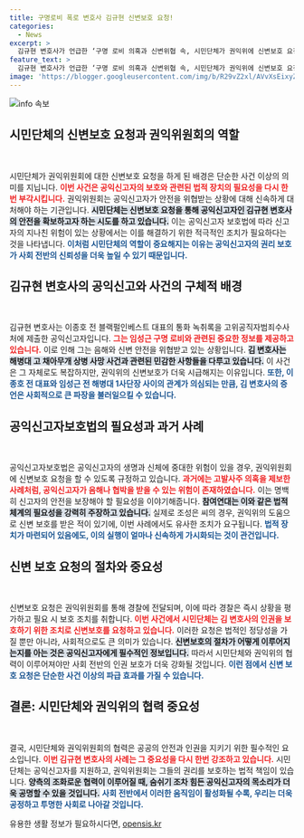 ```yaml
---
title: 구명로비 폭로 변호사 김규현 신변보호 요청!
categories:
  - News
excerpt: >
  김규현 변호사가 언급한 ‘구명 로비 의혹과 신변위협 속, 시민단체가 권익위에 신변보호 요청! 공익신고자 보호의 중요성이 다시금 부각되며 논란이 커지고 있다. 클릭해 진실을 파헤쳐보자!
feature_text: >
  김규현 변호사가 언급한 ‘구명 로비 의혹과 신변위협 속, 시민단체가 권익위에 신변보호 요청! 공익신고자 보호의 중요성이 다시금 부각되며 논란이 커지고 있다. 클릭해 진실을 파헤쳐보자!
image: 'https://blogger.googleusercontent.com/img/b/R29vZ2xl/AVvXsEixyZcFfHzMRdzZMjFBmAUKJYCLCGyLL1o632UiGVXcaFdKo_bkvkuCioo0uUKlGfBVcT3P84aROyZIXSBEx3Aw5nCQ3pTgDom1WDC4m8eifvWiAmWEEVb4x6G_l8C0QH225ldMjyaFvpxGEBGNO37VmDTDMHGhJPq73UglMfDca1-0aw/s1600/blogspot.png'
---
```


<p><img src="https://blogger.googleusercontent.com/img/b/R29vZ2xl/AVvXsEixyZcFfHzMRdzZMjFBmAUKJYCLCGyLL1o632UiGVXcaFdKo_bkvkuCioo0uUKlGfBVcT3P84aROyZIXSBEx3Aw5nCQ3pTgDom1WDC4m8eifvWiAmWEEVb4x6G_l8C0QH225ldMjyaFvpxGEBGNO37VmDTDMHGhJPq73UglMfDca1-0aw/s1600/blogspot.png" alt="info 속보" /></p>

<h2 data-ke-size="size26">시민단체의 신변보호 요청과 권익위원회의 역할</h2>

<p data-ke-size="size16">&nbsp;</p>

<p>시민단체가 권익위원회에 대한 신변보호 요청을 하게 된 배경은 단순한 사건 이상의 의미를 지닙니다. <b><span style="color: #ee2323;">이번 사건은 공익신고자의 보호와 관련된 법적 장치의 필요성을 다시 한번 부각시킵니다.</span></b> 권익위원회는 공익신고자가 안전을 위협받는 상황에 대해 신속하게 대처해야 하는 기관입니다. <b><span style="background-color: #21538527;">시민단체는 신변보호 요청을 통해 공익신고자인 김규현 변호사의 안전을 확보하고자 하는 시도를 하고 있습니다.</span></b> 이는 공익신고자 보호법에 따라 신고자의 지나친 위험이 있는 상황에서는 이를 해결하기 위한 적극적인 조치가 필요하다는 것을 나타냅니다. <b><span style="color: #1a5490;">이처럼 시민단체의 역할이 중요해지는 이유는 공익신고자의 권리 보호가 사회 전반의 신뢰성을 더욱 높일 수 있기 때문입니다.</span></b></p>

<h2 data-ke-size="size26">김규현 변호사의 공익신고와 사건의 구체적 배경</h2>

<p data-ke-size="size16">&nbsp;</p>

<p>김규현 변호사는 이종호 전 블랙펄인베스트 대표의 통화 녹취록을 고위공직자범죄수사처에 제출한 공익신고자입니다. <b><span style="color: #ee2323;">그는 임성근 구명 로비와 관련된 중요한 정보를 제공하고 있습니다.</span></b> 이로 인해 그는 음해와 신변 안전을 위협받고 있는 상황입니다. <b><span style="background-color: #21538527;">김 변호사는 해병대 고 채아무개 상병 사망 사건과 관련된 민감한 사항들을 다루고 있습니다.</span></b> 이 사건은 그 자체로도 복잡하지만, 권익위의 신변보호가 더욱 시급해지는 이유입니다. <b><span style="color: #1a5490;">또한, 이종호 전 대표와 임성근 전 해병대 1사단장 사이의 관계가 의심되는 만큼, 김 변호사의 증언은 사회적으로 큰 파장을 불러일으킬 수 있습니다.</span></b></p>

<h2 data-ke-size="size26">공익신고자보호법의 필요성과 과거 사례</h2>

<p data-ke-size="size16">&nbsp;</p>

<p>공익신고자보호법은 공익신고자의 생명과 신체에 중대한 위험이 있을 경우, 권익위원회에 신변보호 요청을 할 수 있도록 규정하고 있습니다. <b><span style="color: #ee2323;">과거에는 고발사주 의혹을 제보한 사례처럼, 공익신고자가 음해나 협박을 받을 수 있는 위험이 존재하였습니다.</span></b> 이는 명백히 신고자의 안전을 보장해야 할 필요성을 이야기해줍니다. <b><span style="background-color: #21538527;">참여연대는 이와 같은 법적 체계의 필요성을 강력히 주장하고 있습니다.</span></b> 실제로 조성은 씨의 경우, 권익위의 도움으로 신변 보호를 받은 적이 있기에, 이번 사례에서도 유사한 조치가 요구됩니다. <b><span style="color: #1a5490;">법적 장치가 마련되어 있음에도, 이의 실행이 얼마나 신속하게 가시화되는 것이 관건입니다.</span></b></p>

<h2 data-ke-size="size26">신변 보호 요청의 절차와 중요성</h2>

<p data-ke-size="size16">&nbsp;</p>

<p>신변보호 요청은 권익위원회를 통해 경찰에 전달되며, 이에 따라 경찰은 즉시 상황을 평가하고 필요 시 보호 조치를 취합니다. <b><span style="color: #ee2323;">이번 사건에서 시민단체는 김 변호사의 인권을 보호하기 위한 조치로 신변보호를 요청하고 있습니다.</span></b> 이러한 요청은 법적인 정당성을 가질 뿐만 아니라, 사회적으로도 큰 의미가 있습니다. <b><span style="background-color: #21538527;">신변보호의 절차가 어떻게 이루어지는지를 아는 것은 공익신고자에게 필수적인 정보입니다.</span></b> 따라서 시민단체와 권익위의 협력이 이루어져야만 사회 전반의 인권 보호가 더욱 강화될 것입니다. <b><span style="color: #1a5490;">이런 점에서 신변 보호 요청은 단순한 사건 이상의 파급 효과를 가질 수 있습니다.</span></b></p>

<h2 data-ke-size="size26">결론: 시민단체와 권익위의 협력 중요성</h2>

<p data-ke-size="size16">&nbsp;</p>

<p>결국, 시민단체와 권익위원회의 협력은 공공의 안전과 인권을 지키기 위한 필수적인 요소입니다. <b><span style="color: #ee2323;">이번 김규현 변호사의 사례는 그 중요성을 다시 한번 강조하고 있습니다.</span></b> 시민단체는 공익신고자를 지원하고, 권익위원회는 그들의 권리를 보호하는 법적 책임이 있습니다. <b><span style="background-color: #21538527;">양측의 조화로운 협력이 이루어질 때, 숨쉬기 조차 힘든 공익신고자의 목소리가 더욱 공명할 수 있을 것입니다.</span></b> <b><span style="color: #1a5490;">사회 전반에서 이러한 움직임이 활성화될 수록, 우리는 더욱 공정하고 투명한 사회로 나아갈 것입니다.</span></b></p>
유용한 생활 정보가 필요하시다면, <a href="https://opensis.kr" rel="dofollow">opensis.kr</a>


